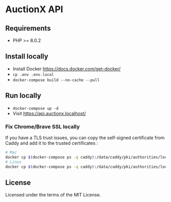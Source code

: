 # AuctionX API

## Requirements

- PHP >= 8.0.2

## Install locally

- Install Docker https://docs.docker.com/get-docker/
- `cp .env .env.local`
- `docker-compose build --no-cache --pull`

## Run locally

- `docker-compose up -d`
- Visit https://api.auctionx.localhost/

### Fix Chrome/Brave SSL locally

If you have a TLS trust issues, you can copy the self-signed certificate from Caddy and add it to the trusted certificates :

```bash
# Mac
docker cp $(docker-compose ps -q caddy):/data/caddy/pki/authorities/local/root.crt /tmp/root.crt && sudo security add-trusted-cert -d -r trustRoot -k /Library/Keychains/System.keychain /tmp/root.crt
# Linux
docker cp $(docker-compose ps -q caddy):/data/caddy/pki/authorities/local/root.crt /usr/local/share/ca-certificates/root.crt && sudo update-ca-certificates
```

## License

Licensed under the terms of the MIT License.